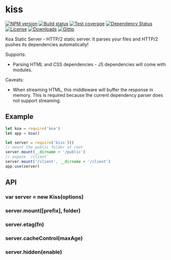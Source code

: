 
# kiss

[![NPM version][npm-image]][npm-url]
[![Build status][travis-image]][travis-url]
[![Test coverage][coveralls-image]][coveralls-url]
[![Dependency Status][david-image]][david-url]
[![License][license-image]][license-url]
[![Downloads][downloads-image]][downloads-url]
[![Gittip][gittip-image]][gittip-url]

Koa Static Server - HTTP/2 static server.
It parses your files and HTTP/2 pushes its dependencies automatically!

Supports:

- Parsing HTML and CSS dependencies - JS dependencies will come with modules.

Caveats:

- When streaming HTML, this middleware will buffer the response in memory.
  This is required because the current dependency parser does not support streaming.

## Example

```js
let koa = require('koa')
let app = koa()

let server = require('kiss')()
// mount the public folder at root
server.mount(__dirname + '/public')
// expose `/client`
server.mount('/client', __dirname + '/client')
app.use(server)
```

## API

### var server = new Kiss(options)

### server.mount([prefix], folder)

### server.etag(fn)

### server.cacheControl(maxAge)

### server.hidden(enable)

[gitter-image]: https://badges.gitter.im/jonathanong/kiss.png
[gitter-url]: https://gitter.im/jonathanong/kiss
[npm-image]: https://img.shields.io/npm/v/kiss.svg?style=flat-square
[npm-url]: https://npmjs.org/package/kiss
[github-tag]: http://img.shields.io/github/tag/jonathanong/kiss.svg?style=flat-square
[github-url]: https://github.com/jonathanong/kiss/tags
[travis-image]: https://img.shields.io/travis/jonathanong/kiss.svg?style=flat-square
[travis-url]: https://travis-ci.org/jonathanong/kiss
[coveralls-image]: https://img.shields.io/coveralls/jonathanong/kiss.svg?style=flat-square
[coveralls-url]: https://coveralls.io/r/jonathanong/kiss
[david-image]: http://img.shields.io/david/jonathanong/kiss.svg?style=flat-square
[david-url]: https://david-dm.org/jonathanong/kiss
[license-image]: http://img.shields.io/npm/l/kiss.svg?style=flat-square
[license-url]: LICENSE
[downloads-image]: http://img.shields.io/npm/dm/kiss.svg?style=flat-square
[downloads-url]: https://npmjs.org/package/kiss
[gittip-image]: https://img.shields.io/gratipay/jonathanong.svg?style=flat-square
[gittip-url]: https://gratipay.com/jonathanong/
